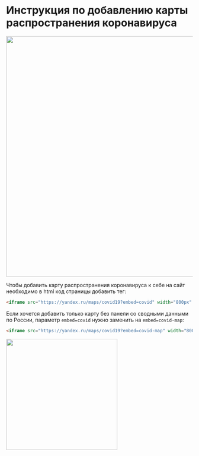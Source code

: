 # Инструкция по добавлению карты распространения коронавируса
<p align="center">
<img src="https://avatars.mds.yandex.net/get-bunker/56833/13634d10eba08e395b1133c6743c24517b433ecb/orig" width="650px" />
</p>

Чтобы добавить карту распространения коронавируса к себе на сайт необходимо в html код страницы добавить тег:

```html
<iframe src="https://yandex.ru/maps/covid19?embed=covid" width="800px" height="500px"></iframe>
```

Если хочется добавить только карту без панели со сводными данными по России, параметр `embed=covid` нужно заменить на `embed=covid-map`:

```html
<iframe src="https://yandex.ru/maps/covid19?embed=covid-map" width="800px" height="500px"></iframe>
```
<img src="https://avatars.mds.yandex.net/get-bunker/49769/e60f352964bc59a4a0b95005104b16fbdf5eb23a/orig" width="300px" />
